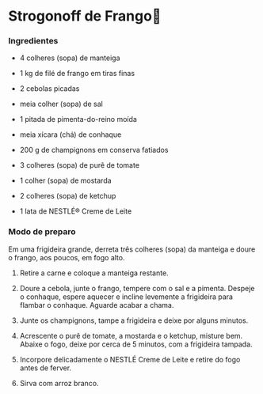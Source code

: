 # Strogonoff de Frango:chicken:

### Ingredientes



- 4 colheres (sopa) de manteiga

- 1 kg de filé de frango em tiras finas
- 2 cebolas picadas
- meia colher (sopa) de sal
- 1 pitada de pimenta-do-reino moída
- meia xícara (chá) de conhaque
- 200 g de champignons em conserva fatiados
- 3 colheres (sopa) de purê de tomate
- 1 colher (sopa) de mostarda
- 2 colheres (sopa) de ketchup
- 1 lata de NESTLÉ® Creme de Leite

### Modo de preparo

Em uma frigideira grande, derreta três colheres (sopa) da manteiga e doure o frango, aos poucos, em fogo alto.

1. Retire a carne e coloque a manteiga restante.

2. Doure a cebola, junte o frango, tempere com o sal e a pimenta. Despeje o conhaque, espere aquecer e incline levemente a frigideira para flambar o conhaque. Aguarde acabar a chama.

3. Junte os champignons, tampe a frigideira e deixe por alguns minutos.

4. Acrescente o purê de tomate, a mostarda e o ketchup, misture bem. Abaixe o fogo, deixe por cerca de 5 minutos, com a frigideira tampada.

5. Incorpore delicadamente o NESTLÉ Creme de Leite e retire do fogo antes de ferver.

6. Sirva com arroz branco. 

   